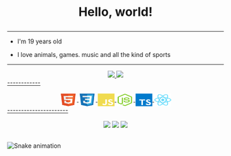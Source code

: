 # <p align="center">Hello, world!</p>

----------

- I'm 19 years old

* I love animals, games. music and all the kind of sports

-------------------------------------------

<div align="center">
  <a href="https://github.com/KayPina">
  <img height="165em"  src="https://github-readme-stats.vercel.app/api?username=KayPina&show_icons=true&theme=midnight-purple&include_all_commits=true&count_private=true"/>
  <img height="165em"  src="https://github-readme-stats.vercel.app/api/top-langs/?username=KayPina&&layout=compact&hide=shell&theme=midnight-purple"/>
</div>
------------



<div style="display: inline_block" align='center'> <br>
  <img align="center" alt="Kay-HTML" height="30" width="40" src="https://raw.githubusercontent.com/devicons/devicon/master/icons/html5/html5-original.svg">
  <img align="center" alt="Kay-CSS" height="30" width="40" src="https://raw.githubusercontent.com/devicons/devicon/master/icons/css3/css3-original.svg">
  <img align="center" alt="Kay-Js" height="30" width="40" src="https://raw.githubusercontent.com/devicons/devicon/master/icons/javascript/javascript-plain.svg">
  <img align="center" alt="Kay-NODE" height="30" width="40" src="https://raw.githubusercontent.com/devicons/devicon/master/icons/nodejs/nodejs-plain.svg">
  <img align="center" alt="Kay-NODE" height="30" width="40" src="https://raw.githubusercontent.com/devicons/devicon/master/icons/typescript/typescript-plain.svg">
  <img align="center" alt="KAY-React" height="30" width="40" src="https://raw.githubusercontent.com/devicons/devicon/master/icons/react/react-original.svg">
</div>   
----------------------



  <div  align="center"> <br>
  <a href="https://www.linkedin.com/in/kayllane-gomes/" target="_blank"><img src="https://img.shields.io/badge/-LinkedIn-%230077B5?style=for-the-badge&logo=linkedin&logoColor=white" target="_blank"></a>
  <a href="https://twitter.com/KayllanePina" target="_blank"><img src="https://img.shields.io/badge/Twitter-1DA1F2?style=for-the-badge&logo=twitter&logoColor=white" target="_blank"></a>
  <a href = "mailto:pinakayllane@gmail.com"><img src="https://img.shields.io/badge/Gmail-D14836?style=for-the-badge&logo=gmail&logoColor=white" target="_blank"></a>
  </div>

  ##

  ![Snake animation](https://github.com/KayPina/KayPina/blob/output/github-contribution-grid-snake.svg)

